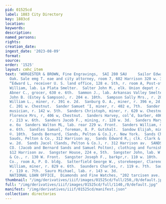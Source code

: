 ```yaml
---
pid: 01525cd
label: 1883 City Directory
key: 1883cd
location: 
keywords: 
description: 
named_persons: 
rights: 
creation_date: 
ingest_date: '2023-08-09'
format: 
source: 
order: '1525'
layout: cmhc_item
text: 'WORGESTER & BROWN, Fine Engravings,  SAI 280 SAU     Sailor Edward Ar. 114
  Oak. Sale emg T. eae and city attorney, room 7, 602 Harrison 320 w. 3d.  Salisbury
  “Edward L, receiver U. S. land office, 128 e. Sth, r. room A, Post-office bld  Salomon
  William, lab. La Plata Smelter.  Salter John M., elk. Union depot r. 132 e. 7th.  Saltzman
  Abner C., grocer, 630 e. 6th.  Sammon J., lab. Arkansas Valley Smelter.  Sampson
  John B. (Estey & Sampson), r. 204 e. 10th.  Sampson Sally Mrs., r. 2018, Spruce.  Sampson
  William L., miner, r. 391 e. 2d.  Sanburg O. A., miner, r. 396 e, 2d.  Sandall Ed.
  C. 201 w. Chestnut.  Sander Samuet ‘I, miner, r. 402 e, 7th.  Sander William A.,
  musician, r. 142 w. 5th.  Sanders Christoph, miner, r. 620 w. Chestnut.  Sanders
  Florence Mrs, r, 406 w, Chestnut.  Sanders Harvey, col’d, barber, 406 Harrison av.,
  r. 213 w. 6th.  Sanders Jacob F., mining, r. 128 w. 3d.  Sanders Mary Mrs., ¥. 813
  e. 6u  Sanders Walton ML, lab. rear 229 w. Front.  Sanders William, miner, r. $12
  e. 6th.  Sandles Samuel, foreman, 8. P. Gutshalt.  Sandow Elijah, miner, r. 210
  ©. 10th.  Sands Bernard, (Sands, Pelton & Co.},r. New York.  Sands Charles, clk.
  Sauds, Pelton & Co., 312 Harrison ay,  Sands Edward R,; clk. Clark & Tweed, r, 414
  w. 2d.  Sands Jacol (Sands, Pelton & Co.), r. 312 Harrison av.  SANDS, PELTON &
  CO. (Jacob and Bernard Sands and Samuel Polton), clothing and furnishing goods,
  $12 Harrison av.  Sangster House, 224 e, 5th.  Sangster John, lab. W. C. Needles
  & Co., r. 130 W. Front.  Sangster Joseph F., barkpr,r. 110 w. 10th.  Sappho Mining
  Co., room A, P. O. bldg.  Satterfield George W., storekeeper, Clarendon Hotel.  Sauer
  William, miner, r. 829 e. 6th.  Saunders Charles, r. 119 e. 7th.  Saunders Sue Mrs.,
  r. 119 e. 7th.  Sauro Michael, lab. r. 143 w. 3d.                                         FIRTH
  NATIONAL LOAN OFFICE,  Diamonds and Fine Watches, "202 tarcisen ave. '
thumbnail: "/img/derivatives/iiif/images/01525cd/full/250,/0/default.jpg"
full: "/img/derivatives/iiif/images/01525cd/full/1140,/0/default.jpg"
manifest: "/img/derivatives/iiif/01525cd/manifest.json"
collection: directories
---
```

